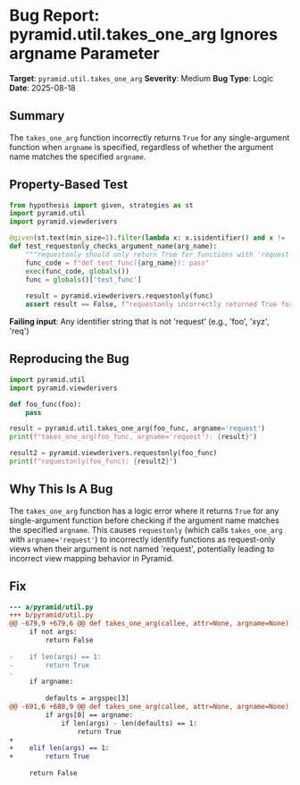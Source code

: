 # Bug Report: pyramid.util.takes_one_arg Ignores argname Parameter

**Target**: `pyramid.util.takes_one_arg`
**Severity**: Medium
**Bug Type**: Logic
**Date**: 2025-08-18

## Summary

The `takes_one_arg` function incorrectly returns `True` for any single-argument function when `argname` is specified, regardless of whether the argument name matches the specified `argname`.

## Property-Based Test

```python
from hypothesis import given, strategies as st
import pyramid.util
import pyramid.viewderivers

@given(st.text(min_size=1).filter(lambda x: x.isidentifier() and x != 'request'))
def test_requestonly_checks_argument_name(arg_name):
    """requestonly should only return True for functions with 'request' argument."""
    func_code = f"def test_func({arg_name}): pass"
    exec(func_code, globals())
    func = globals()['test_func']
    
    result = pyramid.viewderivers.requestonly(func)
    assert result == False, f"requestonly incorrectly returned True for argument named '{arg_name}'"
```

**Failing input**: Any identifier string that is not 'request' (e.g., 'foo', 'xyz', 'req')

## Reproducing the Bug

```python
import pyramid.util
import pyramid.viewderivers

def foo_func(foo):
    pass

result = pyramid.util.takes_one_arg(foo_func, argname='request')
print(f"takes_one_arg(foo_func, argname='request'): {result}")

result2 = pyramid.viewderivers.requestonly(foo_func)
print(f"requestonly(foo_func): {result2}")
```

## Why This Is A Bug

The `takes_one_arg` function has a logic error where it returns `True` for any single-argument function before checking if the argument name matches the specified `argname`. This causes `requestonly` (which calls `takes_one_arg` with `argname='request'`) to incorrectly identify functions as request-only views when their argument is not named 'request', potentially leading to incorrect view mapping behavior in Pyramid.

## Fix

```diff
--- a/pyramid/util.py
+++ b/pyramid/util.py
@@ -679,9 +679,6 @@ def takes_one_arg(callee, attr=None, argname=None):
     if not args:
         return False
 
-    if len(args) == 1:
-        return True
-
     if argname:
 
         defaults = argspec[3]
@@ -691,6 +688,9 @@ def takes_one_arg(callee, attr=None, argname=None):
         if args[0] == argname:
             if len(args) - len(defaults) == 1:
                 return True
+                
+    elif len(args) == 1:
+        return True
 
     return False
```